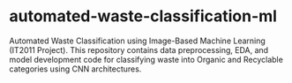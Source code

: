 # automated-waste-classification-ml
Automated Waste Classification using Image-Based Machine Learning (IT2011 Project).  This repository contains data preprocessing, EDA, and model development code for classifying waste into Organic and Recyclable categories using CNN architectures.
